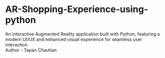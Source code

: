 # AR-Shopping-Experience-using-python
An interactive Augmented Reality application built with Python, featuring a modern UI/UX and enhanced visual experience for seamless user interaction.
<br>
Author - Tapan Chauhan
